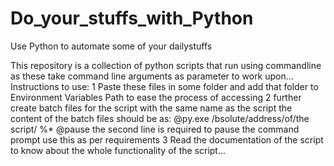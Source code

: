 # Do_your_stuffs_with_Python
Use Python to automate some of your dailystuffs

This repository is a collection of python scripts that run using commandline as these take command line arguments as parameter to work upon...
Instructions to use:
1 Paste these files in some folder and add that folder to Environment Variables Path to ease the process of accessing
2 further create batch files for the script with the same name as the script
the content of the batch files should be as:
@py.exe /bsolute/address/of/the script/ %*
@pause 
the second line is required to pause the command prompt use this as per requirements
3 Read the documentation of the script to know about the whole functionality of the script...

